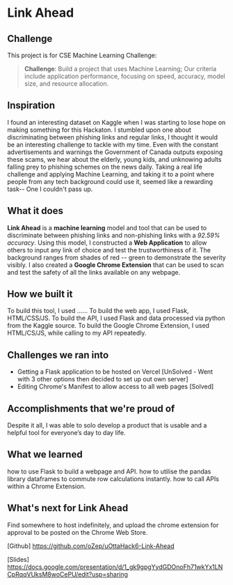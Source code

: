 # Link Ahead

## Challenge
This project is for CSE Machine Learning Challenge:

> **Challenge**: Build a project that uses Machine Learning; Our criteria include application performance, focusing on speed, accuracy, model size, and resource allocation.

## Inspiration
I found an interesting dataset on Kaggle when I was starting to lose hope on making something for this Hackaton. I stumbled upon one about discriminating between phishing links and regular links, I thought it would be an interesting challenge to tackle with my time. Even with the constant advertisements and warnings the Government of Canada outputs exposing these scams, we hear about the elderly, young kids, and unknowing adults falling prey to phishing schemes on the news daily. Taking a real life challenge and applying Machine Learning, and taking it to a point where people from any tech background could use it, seemed like a rewarding task-- One I couldn't pass up.

## What it does
**Link Ahead** is a **machine learning** model and tool that can be used to discriminate between phishing links and non-phishing links with a *92.59% accuracy*. Using this model, I constructed a **Web Application** to allow others to input any link of choice and test the trustworthiness of it. The background ranges from shades of red -- green to demonstrate the severity visibly. I also created a **Google Chrome Extension** that can be used to scan and test the safety of all the links available on any webpage.

## How we built it
To build this tool, I used ...... To build the web app, I used Flask, HTML/CSS/JS. To build the API, I used Flask and data processed via python from the Kaggle source. To build the Google Chrome Extension, I used HTML/CS/JS, while calling to my API repeatedly.

## Challenges we ran into
- Getting a Flask application to be hosted on Vercel [UnSolved - Went with 3 other options then decided to set up out own server]
- Editing Chrome's Manifest to allow access to all web pages [Solved]

## Accomplishments that we're proud of
Despite it all, I was able to solo develop a product that is usable and a helpful tool for everyone’s day to day life.

## What we learned
how to use Flask to build a webpage and API. 
how to utilise the pandas library dataframes to commute row calculations instantly. 
how to call APIs within a Chrome Extension.

## What's next for Link Ahead
Find somewhere to host indefinitely, and upload the chrome extension for approval to be posted on the Chrome Web Store. 

  
[Github] https://github.com/oZep/uOttaHack6-Link-Ahead

[Slides] https://docs.google.com/presentation/d/1_gk9gpgYydGDOnoFh71wkYx1LNCpRqqVUksM8woCePU/edit?usp=sharing

